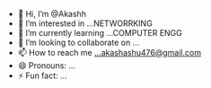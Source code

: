 - 👋 Hi, I’m @Akashh
- 👀 I’m interested in ...NETWORRKING
- 🌱 I’m currently learning ...COMPUTER ENGG
- 💞️ I’m looking to collaborate on ...
- 📫 How to reach me ...akashashu476@gmail.com
- 😄 Pronouns: ...
- ⚡ Fun fact: ...

<!---
Akashhhhhhhhhhh4636/Akashhhhhhhhhhh4636 is a ✨ special ✨ repository because its `README.md` (this file) appears on your GitHub profile.
You can click the Preview link to take a look at your changes.
--->
